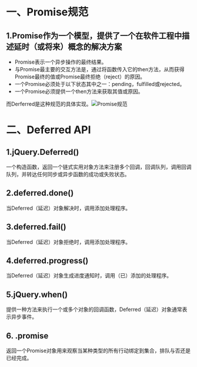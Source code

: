# 一、Promise规范

## 1.Promise作为一个模型，提供了一个在软件工程中描述延时（或将来）概念的解决方案

* Promise表示一个异步操作的最终结果。
* 与Promise最主要的交互方法是，通过将函数传入它的then方法，从而获得Promise最终的值或Promise最终拒绝（reject）的原因。
* 一个Promise必须处于以下状态其中之一：pending，fulfilled或rejected。
* 一个Promise必须提供一个then方法来获取其值或原因。



而Derferred是这种规范的具体实现。![Promise规范](C:\Users\Administrator\Desktop\notes\随记\jQuery\源码解析\images\Promise规范.png)





# 二、Deferred API

## 1.jQuery.Deferred()

一个构造函数，返回一个链式实用对象方法来注册多个回调，回调队列，调用回调队列，并转达任何同步或异步函数的成功或失败状态。



## 2.deferred.done()

当Deferred（延迟）对象解决时，调用添加处理程序。



## 3.deferred.fail()

当Deferred（延迟）对象拒绝时，调用添加处理程序。



## 4.deferred.progress()

当Deferred（延迟）对象生成进度通知时，调用（已）添加的处理程序。



## 5.jQuery.when()

提供一种方法来执行一个或多个对象的回调函数，Deferred（延迟）对象通常表示异步事件。



## 6.   .promise

返回一个Promise对象用来观察当某种类型的所有行动绑定到集合，排队与否还是已经完成。

